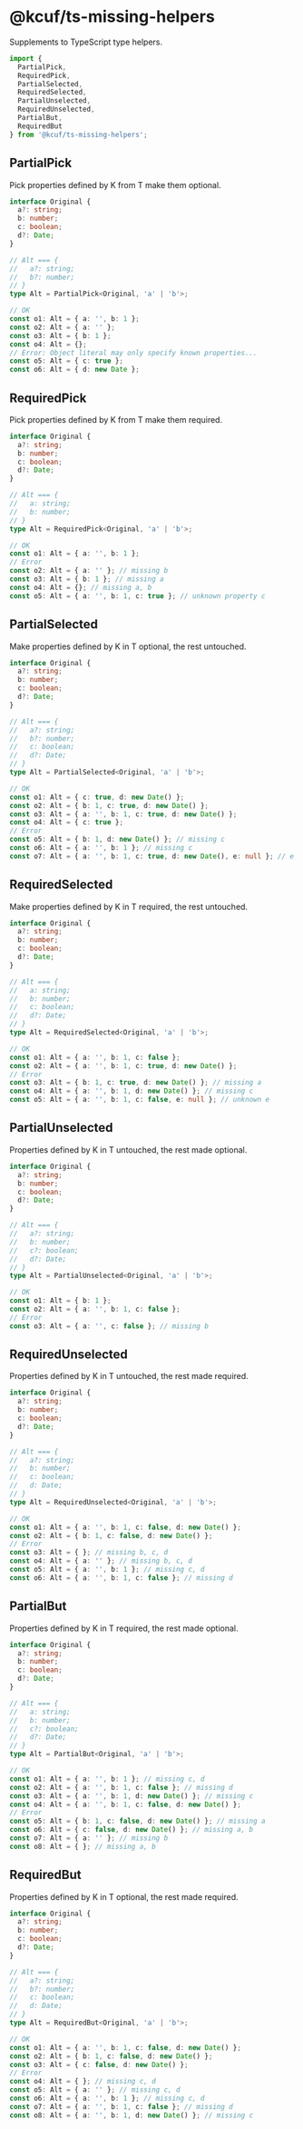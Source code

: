 # @kcuf/ts-missing-helpers

Supplements to TypeScript type helpers.

```typescript
import {
  PartialPick,
  RequiredPick,
  PartialSelected,
  RequiredSelected,
  PartialUnselected,
  RequiredUnselected,
  PartialBut,
  RequiredBut
} from '@kcuf/ts-missing-helpers';
```

## PartialPick

Pick properties defined by K from T make them optional.

```typescript
interface Original {
  a?: string;
  b: number;
  c: boolean;
  d?: Date;
}

// Alt === {
//   a?: string;
//   b?: number;
// }
type Alt = PartialPick<Original, 'a' | 'b'>;

// OK
const o1: Alt = { a: '', b: 1 };
const o2: Alt = { a: '' };
const o3: Alt = { b: 1 };
const o4: Alt = {};
// Error: Object literal may only specify known properties...
const o5: Alt = { c: true };
const o6: Alt = { d: new Date };
```

## RequiredPick

Pick properties defined by K from T make them required.

```typescript
interface Original {
  a?: string;
  b: number;
  c: boolean;
  d?: Date;
}

// Alt === {
//   a: string;
//   b: number;
// }
type Alt = RequiredPick<Original, 'a' | 'b'>;

// OK
const o1: Alt = { a: '', b: 1 };
// Error
const o2: Alt = { a: '' }; // missing b
const o3: Alt = { b: 1 }; // missing a
const o4: Alt = {}; // missing a, b
const o5: Alt = { a: '', b: 1, c: true }; // unknown property c
```

## PartialSelected

Make properties defined by K in T optional, the rest untouched.

```typescript
interface Original {
  a?: string;
  b: number;
  c: boolean;
  d?: Date;
}

// Alt === {
//   a?: string;
//   b?: number;
//   c: boolean;
//   d?: Date;
// }
type Alt = PartialSelected<Original, 'a' | 'b'>;

// OK
const o1: Alt = { c: true, d: new Date() };
const o2: Alt = { b: 1, c: true, d: new Date() };
const o3: Alt = { a: '', b: 1, c: true, d: new Date() };
const o4: Alt = { c: true };
// Error
const o5: Alt = { b: 1, d: new Date() }; // missing c
const o6: Alt = { a: '', b: 1 }; // missing c
const o7: Alt = { a: '', b: 1, c: true, d: new Date(), e: null }; // e does not exist
```

## RequiredSelected

Make properties defined by K in T required, the rest untouched.

```typescript
interface Original {
  a?: string;
  b: number;
  c: boolean;
  d?: Date;
}

// Alt === {
//   a: string;
//   b: number;
//   c: boolean;
//   d?: Date;
// }
type Alt = RequiredSelected<Original, 'a' | 'b'>;

// OK
const o1: Alt = { a: '', b: 1, c: false };
const o2: Alt = { a: '', b: 1, c: true, d: new Date() };
// Error
const o3: Alt = { b: 1, c: true, d: new Date() }; // missing a
const o4: Alt = { a: '', b: 1, d: new Date() }; // missing c
const o5: Alt = { a: '', b: 1, c: false, e: null }; // unknown e
```

## PartialUnselected

Properties defined by K in T untouched, the rest made optional.

```typescript
interface Original {
  a?: string;
  b: number;
  c: boolean;
  d?: Date;
}

// Alt === {
//   a?: string;
//   b: number;
//   c?: boolean;
//   d?: Date;
// }
type Alt = PartialUnselected<Original, 'a' | 'b'>;

// OK
const o1: Alt = { b: 1 };
const o2: Alt = { a: '', b: 1, c: false };
// Error
const o3: Alt = { a: '', c: false }; // missing b
```

## RequiredUnselected

Properties defined by K in T untouched, the rest made required.

```typescript
interface Original {
  a?: string;
  b: number;
  c: boolean;
  d?: Date;
}

// Alt === {
//   a?: string;
//   b: number;
//   c: boolean;
//   d: Date;
// }
type Alt = RequiredUnselected<Original, 'a' | 'b'>;

// OK
const o1: Alt = { a: '', b: 1, c: false, d: new Date() };
const o2: Alt = { b: 1, c: false, d: new Date() };
// Error
const o3: Alt = { }; // missing b, c, d
const o4: Alt = { a: '' }; // missing b, c, d
const o5: Alt = { a: '', b: 1 }; // missing c, d
const o6: Alt = { a: '', b: 1, c: false }; // missing d
```

## PartialBut

Properties defined by K in T required, the rest made optional.

```typescript
interface Original {
  a?: string;
  b: number;
  c: boolean;
  d?: Date;
}

// Alt === {
//   a: string;
//   b: number;
//   c?: boolean;
//   d?: Date;
// }
type Alt = PartialBut<Original, 'a' | 'b'>;

// OK
const o1: Alt = { a: '', b: 1 }; // missing c, d
const o2: Alt = { a: '', b: 1, c: false }; // missing d
const o3: Alt = { a: '', b: 1, d: new Date() }; // missing c
const o4: Alt = { a: '', b: 1, c: false, d: new Date() };
// Error
const o5: Alt = { b: 1, c: false, d: new Date() }; // missing a
const o6: Alt = { c: false, d: new Date() }; // missing a, b
const o7: Alt = { a: '' }; // missing b
const o8: Alt = { }; // missing a, b
```

## RequiredBut

Properties defined by K in T optional, the rest made required.

```typescript
interface Original {
  a?: string;
  b: number;
  c: boolean;
  d?: Date;
}

// Alt === {
//   a?: string;
//   b?: number;
//   c: boolean;
//   d: Date;
// }
type Alt = RequiredBut<Original, 'a' | 'b'>;

// OK
const o1: Alt = { a: '', b: 1, c: false, d: new Date() };
const o2: Alt = { b: 1, c: false, d: new Date() };
const o3: Alt = { c: false, d: new Date() };
// Error
const o4: Alt = { }; // missing c, d
const o5: Alt = { a: '' }; // missing c, d
const o6: Alt = { a: '', b: 1 }; // missing c, d
const o7: Alt = { a: '', b: 1, c: false }; // missing d
const o8: Alt = { a: '', b: 1, d: new Date() }; // missing c
```
